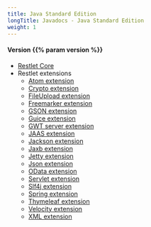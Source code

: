 ```yaml
---
title: Java Standard Edition
longTitle: Javadocs - Java Standard Edition
weight: 1
---
```

<h4>Version {{% param version %}}</h4>

<div class="javadocs-index">
  <ul>
    <li><a href="https://javadoc.io/doc/org.restlet/org.restlet/{{% param version %}}/">Restlet Core</a></li>
    <li>Restlet extensions
      <ul>
        <li><a href="https://javadoc.io/doc/org.restlet/org.restlet.ext.atom/{{% param version %}}/">Atom extension</a></li>
        <li><a href="https://javadoc.io/doc/org.restlet/org.restlet.ext.crypto/{{% param version %}}/">Crypto extension</a></li>
        <li><a href="https://javadoc.io/doc/org.restlet/org.restlet.ext.fileUpload/{{% param version %}}/">FileUpload extension</a></li>
        <li><a href="https://javadoc.io/doc/org.restlet/org.restlet.ext.freemarker/{{% param version %}}/">Freemarker extension</a></li>
        <li><a href="https://javadoc.io/doc/org.restlet/org.restlet.ext.gson/{{% param version %}}/">GSON extension</a></li>
        <li><a href="https://javadoc.io/doc/org.restlet/org.restlet.ext.guice/{{% param version %}}/">Guice extension</a></li>
        <li><a href="https://javadoc.io/doc/org.restlet/org.restlet.ext.gwt/{{% param version %}}/">GWT server extension</a></li>
        <li><a href="https://javadoc.io/doc/org.restlet/org.restlet.ext.jaas/{{% param version %}}/">JAAS extension</a></li>
        <li><a href="https://javadoc.io/doc/org.restlet/org.restlet.ext.jackson/{{% param version %}}/">Jackson extension</a></li>
        <li><a href="https://javadoc.io/doc/org.restlet/org.restlet.ext.jaxb/{{% param version %}}/">Jaxb extension</a></li>
        <li><a href="https://javadoc.io/doc/org.restlet/org.restlet.ext.jetty/{{% param version %}}/">Jetty extension</a></li>
        <li><a href="https://javadoc.io/doc/org.restlet/org.restlet.ext.json/{{% param version %}}/">Json extension</a></li>
        <li><a href="https://javadoc.io/doc/org.restlet/org.restlet.ext.odata/{{% param version %}}/">OData extension</a></li>
        <li><a href="https://javadoc.io/doc/org.restlet/org.restlet.ext.servlet/{{% param version %}}/">Servlet extension</a></li>
        <li><a href="https://javadoc.io/doc/org.restlet/org.restlet.ext.slf4j/{{% param version %}}/">Slf4j extension</a></li>
        <li><a href="https://javadoc.io/doc/org.restlet/org.restlet.ext.spring/{{% param version %}}/">Spring extension</a></li>
        <li><a href="https://javadoc.io/doc/org.restlet/org.restlet.ext.thymeleaf/{{% param version %}}/">Thymeleaf extension</a></li>
        <li><a href="https://javadoc.io/doc/org.restlet/org.restlet.ext.velocity/{{% param version %}}/">Velocity extension</a></li>
        <li><a href="https://javadoc.io/doc/org.restlet/org.restlet.ext.xml/{{% param version %}}/">XML extension</a></li>
      </ul>
    </li>
  </ul>
</div>